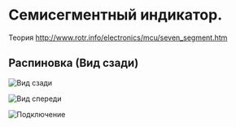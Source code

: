 




# Семисегментный индикатор.

Теория http://www.rotr.info/electronics/mcu/seven_segment.htm


## Распиновка (Вид сзади)

![Вид сзади](https://img.mysku-st.ru/uploads/images/01/00/72/2014/09/28/6dc57e.jpg)

![Вид спереди](http://forum.amperka.ru/attachments/cc56-12_pins-%D0%BA%D0%BE%D0%BF%D0%B8%D1%8F-png.4923/)

![Подключение](http://www.rotr.info/electronics/mcu/img/7s_display_connect.png)
